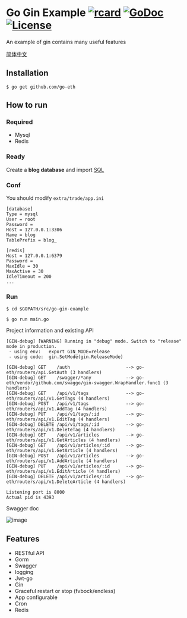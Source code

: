 # Go Gin Example [![rcard](https://goreportcard.com/badge/github.com/go-eth)](https://goreportcard.com/report/github.com/go-eth) [![GoDoc](http://img.shields.io/badge/go-documentation-blue.svg?style=flat-square)](https://godoc.org/github.com/go-eth) [![License](http://img.shields.io/badge/license-mit-blue.svg?style=flat-square)](https://raw.githubusercontent.com/go-eth/master/LICENSE)

An example of gin contains many useful features

[简体中文](https://go-eth/blob/master/README_ZH.md)

## Installation
```
$ go get github.com/go-eth
```

## How to run

### Required

- Mysql
- Redis

### Ready

Create a **blog database** and import [SQL](https://go-eth/blob/master/docs/sql/blog.sql)

### Conf

You should modify `extra/trade/app.ini`

```
[database]
Type = mysql
User = root
Password =
Host = 127.0.0.1:3306
Name = blog
TablePrefix = blog_

[redis]
Host = 127.0.0.1:6379
Password =
MaxIdle = 30
MaxActive = 30
IdleTimeout = 200
...
```

### Run
```
$ cd $GOPATH/src/go-gin-example

$ go run main.go 
```

Project information and existing API

```
[GIN-debug] [WARNING] Running in "debug" mode. Switch to "release" mode in production.
 - using env:	export GIN_MODE=release
 - using code:	gin.SetMode(gin.ReleaseMode)

[GIN-debug] GET    /auth                     --> go-eth/routers/api.GetAuth (3 handlers)
[GIN-debug] GET    /swagger/*any             --> go-eth/vendor/github.com/swaggo/gin-swagger.WrapHandler.func1 (3 handlers)
[GIN-debug] GET    /api/v1/tags              --> go-eth/routers/api/v1.GetTags (4 handlers)
[GIN-debug] POST   /api/v1/tags              --> go-eth/routers/api/v1.AddTag (4 handlers)
[GIN-debug] PUT    /api/v1/tags/:id          --> go-eth/routers/api/v1.EditTag (4 handlers)
[GIN-debug] DELETE /api/v1/tags/:id          --> go-eth/routers/api/v1.DeleteTag (4 handlers)
[GIN-debug] GET    /api/v1/articles          --> go-eth/routers/api/v1.GetArticles (4 handlers)
[GIN-debug] GET    /api/v1/articles/:id      --> go-eth/routers/api/v1.GetArticle (4 handlers)
[GIN-debug] POST   /api/v1/articles          --> go-eth/routers/api/v1.AddArticle (4 handlers)
[GIN-debug] PUT    /api/v1/articles/:id      --> go-eth/routers/api/v1.EditArticle (4 handlers)
[GIN-debug] DELETE /api/v1/articles/:id      --> go-eth/routers/api/v1.DeleteArticle (4 handlers)

Listening port is 8000
Actual pid is 4393
```
Swagger doc

![image](https://i.imgur.com/bVRLTP4.jpg)

## Features

- RESTful API
- Gorm
- Swagger
- logging
- Jwt-go
- Gin
- Graceful restart or stop (fvbock/endless)
- App configurable
- Cron
- Redis